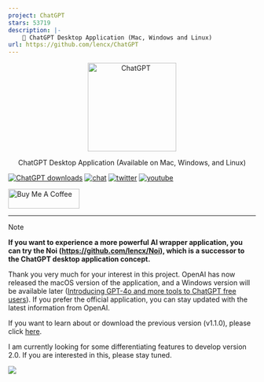 ```yaml
---
project: ChatGPT
stars: 53719
description: |-
    🔮 ChatGPT Desktop Application (Mac, Windows and Linux)
url: https://github.com/lencx/ChatGPT
---
```


<p align="center">
  <img width="180" src="./public/ChatGPT.png" alt="ChatGPT">
  <p align="center">ChatGPT Desktop Application (Available on Mac, Windows, and Linux)</p>
</p>

[![ChatGPT downloads](https://img.shields.io/github/downloads/lencx/ChatGPT/total.svg?style=flat-square)](https://github.com/lencx/ChatGPT/releases)
[![chat](https://img.shields.io/badge/chat-discord-blue?style=flat&logo=discord)](https://discord.gg/aPhCRf4zZr)
[![twitter](https://img.shields.io/badge/follow-lencx__-blue?style=flat&logo=Twitter)](https://twitter.com/lencx_)
[![youtube](https://img.shields.io/youtube/channel/subscribers/UC__gTZL-OZKDPic7s_6Ntgg?style=social)](https://www.youtube.com/@lencx)

<a href="https://www.buymeacoffee.com/lencx" target="_blank"><img src="https://cdn.buymeacoffee.com/buttons/v2/default-blue.png" alt="Buy Me A Coffee" style="height: 40px !important;width: 145px !important;" ></a>

---

> [!NOTE]
> **If you want to experience a more powerful AI wrapper application, you can try the Noi (https://github.com/lencx/Noi), which is a successor to the ChatGPT desktop application concept.**

Thank you very much for your interest in this project. OpenAI has now released the macOS version of the application, and a Windows version will be available later ([Introducing GPT-4o and more tools to ChatGPT free users](https://openai.com/index/gpt-4o-and-more-tools-to-chatgpt-free/)). If you prefer the official application, you can stay updated with the latest information from OpenAI.

If you want to learn about or download the previous version (v1.1.0), please click [here](https://github.com/lencx/ChatGPT/tree/release-v1.1.0).

I am currently looking for some differentiating features to develop version 2.0. If you are interested in this, please stay tuned.

![](./docs/static/chatgpt-v2.gif)

